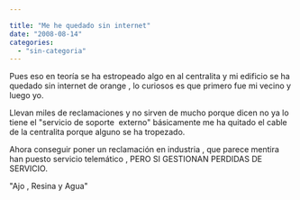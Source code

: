 ```yaml
---

title: "Me he quedado sin internet"
date: "2008-08-14"
categories: 
  - "sin-categoria"
---
```


Pues eso en teoría se ha estropeado algo en al centralita y mi edificio se ha quedado sin internet de orange , lo curiosos es que primero fue mi vecino y luego yo.

Llevan miles de reclamaciones y no sirven de mucho porque dicen no ya lo tiene el "servicio de soporte  externo" básicamente me ha quitado el cable de la centralita porque alguno se ha tropezado.

Ahora conseguir poner un reclamación en industria , que parece mentira han puesto servicio telemático , PERO SI GESTIONAN PERDIDAS DE SERVICIO.

"Ajo , Resina y Agua"

